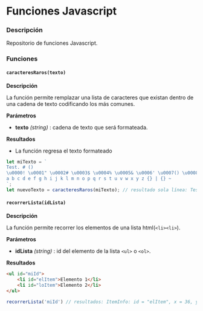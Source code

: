 # Funciones Javascript

### Descripción
Repositorio de funciones Javascript.

### Funciones

#### `caracteresRaros(texto)`
**Descripción**

La función permite remplazar una lista de caracteres que existan dentro de una cadena de texto codificando los más comunes.

**Parámetros**

- **texto** *(string)* : cadena de texto que será formateada.

**Resultados**

- La función regresa el texto formateado

```javascript
let miTexto = `
Test. # ()										
\u0000! \u0001" \u0002# \u0003$ \u0004% \u0005& \u0006' \u0007() \u0008* \u0009+ \u000A, \u000B- \u000C/ \u000D0 \u000E1 \u000F2 \u00103 \u00114 \u00125 \u00136 \u00147 \u00158 \u00169 \u0017: \u0018; \u0019< \u001A= \u001B> \u001C? \u001D@  \u001EA \u001FB C D E F G H \u007FI J K L M N O P Q R S T U V W X Y Z [] \ _ ´
a b c d e f g h i j k l m n o p q r s t u v w x y z {} | {} ~
`;
let nuevoTexto = caracteresRaros(miTexto); // resultado sola línea: Test&period; &num; &#40;&#41;&excl; &quot; &num; &dollar; &percnt; & &apos; &#40;&#41; &ast; &plus; &comma; &#45; &sol; 0 1 2 3 4 5 6 7 8 9 &colon; ; &lt; &equals; &gt; &quest; &commat;  A B C D E F G H I J K L M N O P Q R S T U V W X Y Z &lsqb;&rsqb;  &lowbar; ´a b c d e f g h i j k l m n o p q r s t u v w x y z &lcub;&rcub; &verbar; &lcub;&rcub; &tilde;
```

#### `recorrerLista(idLista)`
**Descripción**

La función permite recorrer los elementos de una lista html(`<li><li>`).

**Parámetros**

- **idLista** *(string)* : id del elemento de la lista `<ul>` o `<ol>`.

**Resultados**
```html
<ul id="miId">
	<li id="elItem">Elemento 1</li>
	<li id="loItem">Elemento 2</li>
</ul>
```
```javascript
recorrerLista('miId') // resultados: ItemInfo: id = "elItem", x = 36, y = 65; ItemInfo: id = "loItem", x = 36, y = 65
```